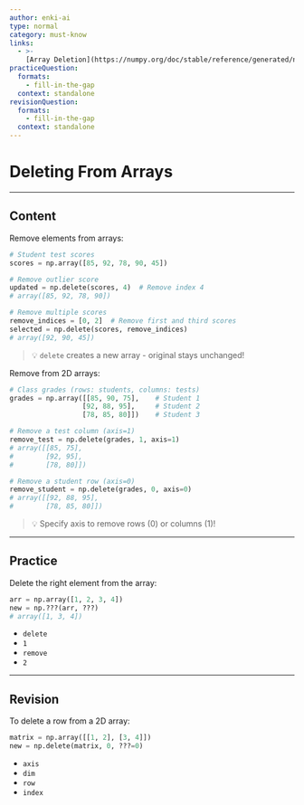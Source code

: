 ```yaml
---
author: enki-ai
type: normal
category: must-know
links:
  - >-
    [Array Deletion](https://numpy.org/doc/stable/reference/generated/numpy.delete.html){website}
practiceQuestion:
  formats:
    - fill-in-the-gap
  context: standalone
revisionQuestion:
  formats:
    - fill-in-the-gap
  context: standalone
---
```


# Deleting From Arrays

---

## Content

Remove elements from arrays:

```python
# Student test scores
scores = np.array([85, 92, 78, 90, 45])

# Remove outlier score
updated = np.delete(scores, 4)  # Remove index 4
# array([85, 92, 78, 90])

# Remove multiple scores
remove_indices = [0, 2]  # Remove first and third scores
selected = np.delete(scores, remove_indices)
# array([92, 90, 45])
```

> 💡 `delete` creates a new array - original stays unchanged!

Remove from 2D arrays:

```python
# Class grades (rows: students, columns: tests)
grades = np.array([[85, 90, 75],    # Student 1
                  [92, 88, 95],     # Student 2
                  [78, 85, 80]])    # Student 3

# Remove a test column (axis=1)
remove_test = np.delete(grades, 1, axis=1)
# array([[85, 75],
#        [92, 95],
#        [78, 80]])

# Remove a student row (axis=0)
remove_student = np.delete(grades, 0, axis=0)
# array([[92, 88, 95],
#        [78, 85, 80]])
```

> 💡 Specify axis to remove rows (0) or columns (1)!

---

## Practice

Delete the right element from the array:

```python
arr = np.array([1, 2, 3, 4])
new = np.???(arr, ???)
# array([1, 3, 4])
```

- `delete`
- `1`
- `remove`
- `2`

---

## Revision

To delete a row from a 2D array:

```python
matrix = np.array([[1, 2], [3, 4]])
new = np.delete(matrix, 0, ???=0)
```

- `axis`
- `dim`
- `row`
- `index`
